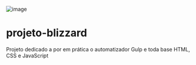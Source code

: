 ![image](https://github.com/SamuelALMEIDA023/projeto-blizzard/img-backpg.png)


# projeto-blizzard
 Projeto dedicado a por em prática o automatizador Gulp e toda base HTML, CSS e JavaScript
